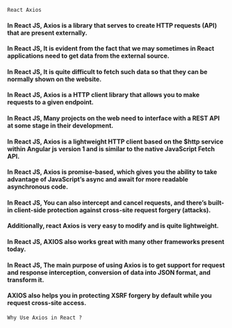 `React Axios`
#### In React JS, Axios is a library that serves to create HTTP requests (API) that are present externally.
#### In React JS, It is evident from the fact that we may sometimes in React applications need to get data from the external source.
#### In React JS, It is quite difficult to fetch such data so that they can be normally shown on the website.
#### In React JS, Axios is a HTTP client library that allows you to make requests to a given endpoint.
#### In React JS, Many projects on the web need to interface with a REST API at some stage in their development.
#### In React JS, Axios is a lightweight HTTP client based on the $http service within Angular js version 1 and is similar to the native JavaScript Fetch API.
#### In React JS, Axios is promise-based, which gives you the ability to take advantage of JavaScript’s async and await for more readable asynchronous code.
#### In React JS, You can also intercept and cancel requests, and there’s built-in client-side protection against cross-site request forgery (attacks).
#### Additionally, react Axios is very easy to modify and is quite lightweight.
#### In React JS, AXIOS also works great with many other frameworks present today.
#### In React JS, The main purpose of using Axios is to get support for request and response interception, conversion of data into JSON format, and transform it.
#### AXIOS also helps you in protecting XSRF forgery by default while you request cross-site access.
`Why Use Axios in React ?`
